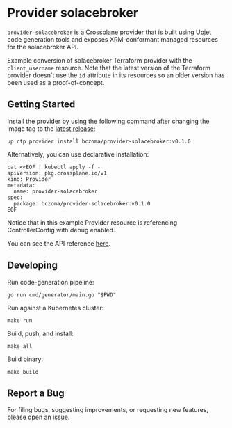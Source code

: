 # Provider solacebroker

`provider-solacebroker` is a [Crossplane](https://crossplane.io/) provider that
is built using [Upjet](https://github.com/crossplane/upjet) code
generation tools and exposes XRM-conformant managed resources for the
solacebroker API.

Example conversion of solacebroker Terraform provider with the `client_username` resource.
Note that the latest version of the Terraform provider doesn't use the `id` attribute in
its resources so an older version has been used as a proof-of-concept.


## Getting Started

Install the provider by using the following command after changing the image tag
to the [latest release](https://marketplace.upbound.io/providers/bczoma/provider-solacebroker):
```
up ctp provider install bczoma/provider-solacebroker:v0.1.0
```

Alternatively, you can use declarative installation:
```
cat <<EOF | kubectl apply -f -
apiVersion: pkg.crossplane.io/v1
kind: Provider
metadata:
  name: provider-solacebroker
spec:
  package: bczoma/provider-solacebroker:v0.1.0
EOF
```

Notice that in this example Provider resource is referencing ControllerConfig with debug enabled.

You can see the API reference [here](https://doc.crds.dev/github.com/bczoma/provider-solacebroker).

## Developing

Run code-generation pipeline:
```console
go run cmd/generator/main.go "$PWD"
```

Run against a Kubernetes cluster:

```console
make run
```

Build, push, and install:

```console
make all
```

Build binary:

```console
make build
```

## Report a Bug

For filing bugs, suggesting improvements, or requesting new features, please
open an [issue](https://github.com/bczoma/provider-solacebroker/issues).
